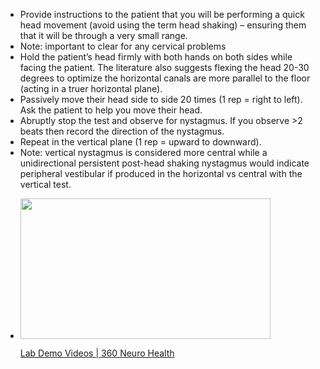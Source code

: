 - Provide instructions to the patient that you will be performing a quick head movement (avoid using the term head shaking) – ensuring them that it will be through a very small range.
- Note: important to clear for any cervical problems
- Hold the patient’s head firmly with both hands on both sides while facing the patient. The literature also suggests flexing the head 20-30 degrees to optimize the horizontal canals are more parallel to the floor (acting in a truer horizontal plane).
- Passively move their head side to side 20 times (1 rep = right to left). Ask the patient to help you move their head.
- Abruptly stop the test and observe for nystagmus. If you observe >2 beats then record the direction of the nystagmus.
- Repeat in the vertical plane (1 rep = upward to downward).
- Note: vertical nystagmus is considered more central while a unidirectional persistent post-head shaking nystagmus would indicate peripheral vestibular if produced in the horizontal vs central with the vertical test.
-
  <p><a href="https://www.360neurohealth.com/courses/certificate-of-competency-in-vestibular-rehabilitation-course-ccvr/lectures/36795242?wvideo=xc9aq5utcn"><img src="https://embed-ssl.wistia.com/deliveries/3100bfaee56254b281960e5b6cf5b2f4e572f1c1.jpg?image_crop_resized=800x450&amp;image_play_button_size=2x&amp;image_play_button=1&amp;image_play_button_color=1A9DCEe0" width="400" height="225" style="width: 400px; height: 225px;"></a></p><p><a href="https://www.360neurohealth.com/courses/certificate-of-competency-in-vestibular-rehabilitation-course-ccvr/lectures/36795242?wvideo=xc9aq5utcn">Lab Demo Videos | 360 Neuro Health</a></p>